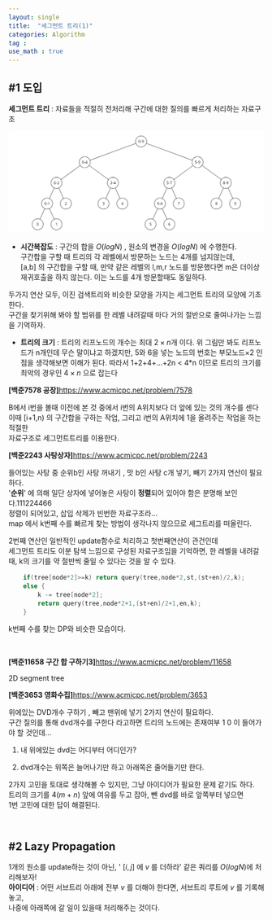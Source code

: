 ```yaml
---
layout: single
title:  "세그먼트 트리(1)"
categories: Algorithm
tag : 
use_math : true
---
```


## #1 도입

**세그먼트 트리** : 자료들을 적절히 전처리해 구간에 대한 질의를 빠르게 처리하는 자료구조

![image-20240826151515096](../../../images/2024-08-24-SEGTREE1/image-20240826151515096.png)

* **시간복잡도** : 구간의 합을 $O(logN)$ , 원소의 변경을 $O(logN)$ 에 수행한다.  
  구간합을 구할 때 트리의 각 레벨에서 방문하는 노드는 4개를 넘지않는데,  
  [a,b] 의 구간합을 구할 때, 만약 같은 레벨의 l,m,r 노드를 방문했다면 m은 더이상  
  재귀호출을 하지 않는다. 이는 노드를 4개 방문할때도 동일하다.

두가지 연산 모두, 이진 검색트리와  비슷한 모양을 가지는 세그먼트 트리의 모양에 기초 한다.  
구간을 찾기위해 봐야 할 범위를 한 레벨 내려갈때 마다 거의 절반으로 줄여나가는 느낌을 기억하자.  

* **트리의 크기** : 트리의 리프노드의 개수는 최대 $2\times n$개 이다. 위 그림만 봐도 리프노드가 n개인데 무슨 말이냐고 하겠지만, 5와 6을 넣는 노드의 번호는 부모노드$\times$2 인점을 생각해보면 이해가 된다.  따라서 1+2+4+...+2n < 4*n 이므로 트리의 크기를 최악의 경우인  $4\times n$ 으로 잡는다

**[백준7578 공장]**<https://www.acmicpc.net/problem/7578>

B에서 i번을 볼때 이전에 본 것 중에서 i번의 A위치보다 더 앞에 있는 것의 개수를 센다  
이때 [i+1,n) 의 구간합을 구하는 작업, 그리고 i번의 A위치에 1을 올려주는 작업을 하는 적절한  
자료구조로 세그먼트트리를 이용한다.

**[백준2243 사탕상자]**<https://www.acmicpc.net/problem/2243>

들어있는 사탕 중 순위b인 사탕 꺼내기 , 맛 b인 사탕 c개 넣기, 빼기 2가지 연산이 필요하다.  
'**순위**' 에 의해 일단 상자에 넣어놓은 사탕이 **정렬**되어 있어야 함은 분명해 보인다.111224466  
정렬이 되어있고, 삽입 삭제가 빈번한 자료구조라...  
map 에서 k번째 수를 빠르게 찾는 방법이 생각나지 않으므로 세그트리를 떠올린다.

2번째 연산인 일반적인 update함수로 처리하고 첫번째연산이 관건인데  
세그먼트 트리도 이분 탐색 느낌으로 구성된 자료구조임을 기억하면, 한 레벨을 내려갈 때, k의 크기를  약 절반씩 줄일 수 있다는 것을 알 수 있다. 

```c++
    if(tree[node*2]>=k) return query(tree,node*2,st,(st+en)/2,k);  
    else {
        k -= tree[node*2];
        return query(tree,node*2+1,(st+en)/2+1,en,k);
    }
```

k번째 수를 찾는 DP와 비슷한 모습이다. 

<br>

**[백준11658 구간 합 구하기3]**<https://www.acmicpc.net/problem/11658>

2D segment tree

**[백준3653 영화수집]**<https://www.acmicpc.net/problem/3653>

위에있는 DVD개수 구하기 , 빼고 맨위에 넣기 2가지 연산이 필요하다.  
구간 질의를 통해 dvd개수를 구한다 라고하면 트리의 노드에는 존재여부 1 0 이 들어가야 할 것인데...

1. 내 위에있는 dvd는 어디부터 어디인가?

2. dvd개수는 위쪽은 늘어나기만 하고 아래쪽은 줄어들기만 한다.

2가지 고민을 토대로 생각해볼 수 있지만, 그냥 아이디어가 필요한 문제 같기도 하다.   
트리의 크기를 $4(m+n)$ 앞에 여유를 두고 잡아, 뺀 dvd를 바로 앞쪽부터 넣으면  
1번 고민에 대한 답이 해결된다.

<br>

## #2 Lazy Propagation

1개의 원소를 update하는 것이 아닌, ' $[i,j]$ 에 $v$ 를 더하라' 같은 쿼리를 $O(logN)$에 처리해보자!  
**아이디어** :  어떤 서브트리 아래에 전부 $v$ 를 더해야 한다면, 서브트리 루트에 $v$ 를 기록해놓고,   
		    나중에 아래쪽에 갈 일이 있을때 처리해주는 것이다.  
